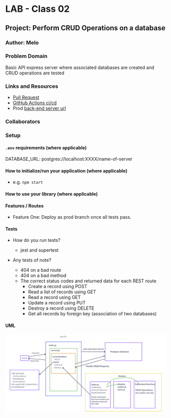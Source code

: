 # LAB - Class 02

## Project: Perform CRUD Operations on a database

### Author: Melo

### Problem Domain

Basic API express server where associated databases are created and CRUD operations are tested

### Links and Resources

- [Pull Request](https://github.com/MelodicXP/api-server/pull/6)
- [GitHub Actions ci/cd](https://github.com/MelodicXP/api-server/actions)
- Prod [back-end server url](https://four01lab03-api-server-prod.onrender.com)

### Collaborators

### Setup

#### `.env` requirements (where applicable)

DATABASE_URL: postgres://localhost:XXXX/name-of-server

#### How to initialize/run your application (where applicable)

- e.g. `npm start`

#### How to use your library (where applicable)

#### Features / Routes

- Feature One: Deploy as prod branch once all tests pass.

#### Tests

- How do you run tests?
  - jest and supertest

- Any tests of note?

  - 404 on a bad route
  - 404 on a bad method
  - The correct status codes and returned data for each REST route
    - Create a record using POST
    - Read a list of records using GET
    - Read a record using GET
    - Update a record using PUT
    - Destroy a record using DELETE
    - Get all records by foreign key (association of two databases)

#### UML

![Lab-02-UML](./assets/Lab04UML.png)
